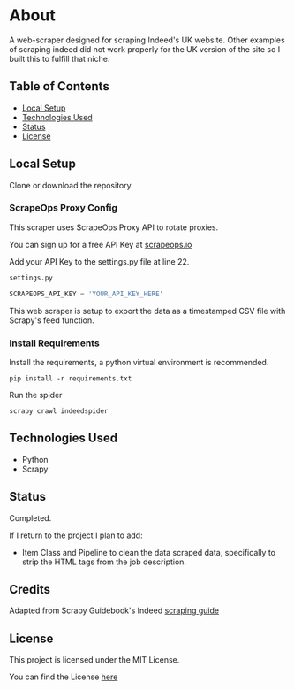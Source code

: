 # About

A web-scraper designed for scraping Indeed's UK website. Other examples of scraping indeed did not work properly for the UK version of the site so I built this to fulfill that niche.

## Table of Contents

- [Local Setup](#local-setup)
- [Technologies Used](#technologies-used)
- [Status](#status)
- [License](#license)

## Local Setup

Clone or download the repository.

### ScrapeOps Proxy Config

This scraper uses ScrapeOps Proxy API to rotate proxies.

You can sign up for a free API Key at [scrapeops.io](https://scrapeops.io/app/proxy)

Add your API Key to the settings.py file at line 22.

```python
settings.py

SCRAPEOPS_API_KEY = 'YOUR_API_KEY_HERE'
```

This web scraper is setup to export the data as a timestamped CSV file with Scrapy's feed function. 

### Install Requirements

Install the requirements, a python virtual environment is recommended.

`pip install -r requirements.txt`

Run the spider

`scrapy crawl indeedspider`

## Technologies Used

- Python
- Scrapy
  
## Status

Completed.

If I return to the project I plan to add:
- Item Class and Pipeline to clean the data scraped data, specifically to strip the HTML tags from the job description.
## Credits

Adapted from Scrapy Guidebook's Indeed [scraping guide](https://thepythonscrapyplaybook.com/python-scrapy-indeed-scraper/#bypassing-indeeds-anti-bot-protection)

## License
This project is licensed under the MIT License.

You can find the License [here](LICENSE.md)